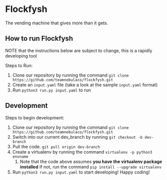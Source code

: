 # Flockfysh
The vending machine that gives more than it gets.

## How to run Flockfysh
NOTE that the instructions below are subject to change, this is a rapidly developing tool

Steps to Run: 
1. Clone our repository by running the command `git clone https://github.com/teamnebulaco/flockfysh.git`
2. Create an `input.yaml` file (take a look at the sample `input.yaml` format)
3. Run `python3 run.py input.yaml` to run

## Development
Steps to begin development: 
1. Clone our repository by running the command `git clone https://github.com/teamnebulaco/flockfysh.git`
2. Switch into our current dev_branch by running `git checkout -b dev-branch`
3. Pull the code. `git pull origin dev-branch`
3. Create a virtualenv by running the command `virtualenv -p python3 envname`
    1. Note that the code above assumes **you have the virtualenv package installed** If not, run the command `pip install --upgrade virtualenv`
4. Run `python3 run.py input.yaml` to start developing! Happy coding!

